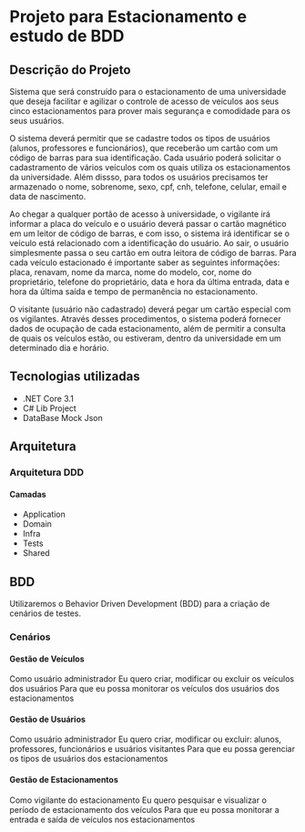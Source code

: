 # Projeto para Estacionamento e estudo de BDD

## Descrição do Projeto

Sistema que será construído para o estacionamento de uma universidade que deseja facilitar e agilizar o controle de acesso de veículos aos seus cinco estacionamentos para prover mais segurança e comodidade para os seus usuários. 

O sistema deverá permitir que se cadastre todos os tipos de usuários (alunos, professores e funcionários), que receberão um cartão com um código de barras para sua identificação. Cada usuário poderá solicitar o cadastramento de vários veículos com os quais utiliza os estacionamentos da universidade. Além dissso, para todos os usuários precisamos ter armazenado o nome, sobrenome, sexo, cpf, cnh, telefone, celular, email e data de nascimento.

Ao chegar a qualquer portão de acesso à universidade, o vigilante irá informar a placa do veículo e o usuário deverá passar o cartão magnético em um leitor de código de barras, e com isso, o sistema irá identificar se o veículo está relacionado com a identificação do usuário. Ao sair, o usuário simplesmente passa o seu cartão em outra leitora de código de barras. Para cada veículo estacionado é importante saber as seguintes informações: placa, renavam, nome da marca, nome do modelo, cor, nome do proprietário, telefone do proprietário, data e hora da última entrada, data e hora da última saída e tempo de permanência no estacionamento.

O visitante (usuário não cadastrado) deverá pegar um cartão especial com os vigilantes. Através desses procedimentos, o sistema poderá fornecer dados de ocupação de cada estacionamento, além de permitir a consulta de quais os veículos estão, ou estiveram, dentro da universidade em um determinado dia e horário.

## Tecnologias utilizadas

- .NET Core 3.1
- C# Lib Project
- DataBase Mock Json

## Arquitetura

### Arquitetura DDD

#### Camadas

- Application
- Domain
- Infra
- Tests
- Shared

## BDD

Utilizaremos o Behavior Driven Development (BDD) para a criação de cenários de testes.

### Cenários

#### Gestão de Veículos

Como usuário administrador
Eu quero criar, modificar ou excluir os veículos dos usuários
Para que eu possa monitorar os veículos dos usuários dos estacionamentos

#### Gestão de Usuários

Como usuário administrador
Eu quero criar, modificar ou excluir: alunos, professores, funcionários e usuários visitantes
Para que eu possa gerenciar os tipos de usuários dos estacionamentos

#### Gestão de Estacionamentos

Como vigilante do estacionamento
Eu quero pesquisar e visualizar o período de estacionamento dos veículos
Para que eu possa monitorar a entrada e saída de veículos nos estacionamentos


